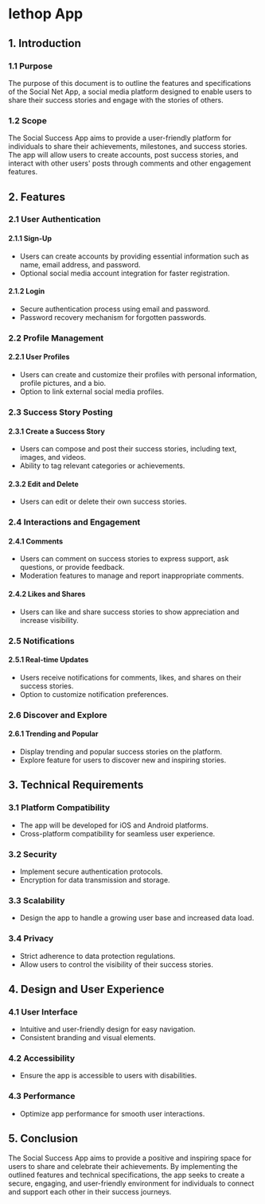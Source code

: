 # lethop App 

## 1. Introduction

### 1.1 Purpose
The purpose of this document is to outline the features and specifications of the Social Net App, a social media platform designed to enable users to share their success stories and engage with the stories of others.

### 1.2 Scope
The Social Success App aims to provide a user-friendly platform for individuals to share their achievements, milestones, and success stories. The app will allow users to create accounts, post success stories, and interact with other users' posts through comments and other engagement features.

## 2. Features

### 2.1 User Authentication

#### 2.1.1 Sign-Up
- Users can create accounts by providing essential information such as name, email address, and password.
- Optional social media account integration for faster registration.

#### 2.1.2 Login
- Secure authentication process using email and password.
- Password recovery mechanism for forgotten passwords.

### 2.2 Profile Management

#### 2.2.1 User Profiles
- Users can create and customize their profiles with personal information, profile pictures, and a bio.
- Option to link external social media profiles.

### 2.3 Success Story Posting

#### 2.3.1 Create a Success Story
- Users can compose and post their success stories, including text, images, and videos.
- Ability to tag relevant categories or achievements.

#### 2.3.2 Edit and Delete
- Users can edit or delete their own success stories.

### 2.4 Interactions and Engagement

#### 2.4.1 Comments
- Users can comment on success stories to express support, ask questions, or provide feedback.
- Moderation features to manage and report inappropriate comments.

#### 2.4.2 Likes and Shares
- Users can like and share success stories to show appreciation and increase visibility.

### 2.5 Notifications

#### 2.5.1 Real-time Updates
- Users receive notifications for comments, likes, and shares on their success stories.
- Option to customize notification preferences.

### 2.6 Discover and Explore

#### 2.6.1 Trending and Popular
- Display trending and popular success stories on the platform.
- Explore feature for users to discover new and inspiring stories.

## 3. Technical Requirements

### 3.1 Platform Compatibility
- The app will be developed for iOS and Android platforms.
- Cross-platform compatibility for seamless user experience.

### 3.2 Security
- Implement secure authentication protocols.
- Encryption for data transmission and storage.

### 3.3 Scalability
- Design the app to handle a growing user base and increased data load.

### 3.4 Privacy
- Strict adherence to data protection regulations.
- Allow users to control the visibility of their success stories.

## 4. Design and User Experience

### 4.1 User Interface
- Intuitive and user-friendly design for easy navigation.
- Consistent branding and visual elements.

### 4.2 Accessibility
- Ensure the app is accessible to users with disabilities.

### 4.3 Performance
- Optimize app performance for smooth user interactions.

## 5. Conclusion

The Social Success App aims to provide a positive and inspiring space for users to share and celebrate their achievements. By implementing the outlined features and technical specifications, the app seeks to create a secure, engaging, and user-friendly environment for individuals to connect and support each other in their success journeys.
